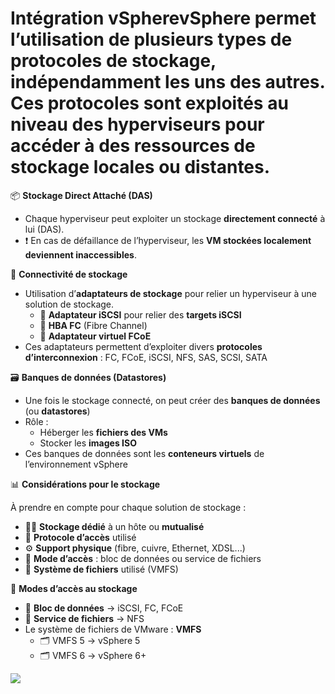 # Intégration vSpherevSphere permet l’utilisation de **plusieurs types de protocoles de stockage**, indépendamment les uns des autres. Ces protocoles sont exploités **au niveau des hyperviseurs** pour accéder à des ressources de stockage locales ou distantes.

📦 **Stockage Direct Attaché (DAS)**

- Chaque hyperviseur peut exploiter un stockage **directement connecté** à lui (DAS).
- ❗ En cas de défaillance de l’hyperviseur, les **VM stockées localement deviennent inaccessibles**.



🧭 **Connectivité de stockage**

- Utilisation d’**adaptateurs de stockage** pour relier un hyperviseur à une solution de stockage.
  - 🧩 **Adaptateur iSCSI** pour relier des **targets iSCSI**
  - 🧩 **HBA FC** (Fibre Channel)
  - 🧩 **Adaptateur virtuel FCoE**
- Ces adaptateurs permettent d’exploiter divers **protocoles d’interconnexion** : FC, FCoE, iSCSI, NFS, SAS, SCSI, SATA



🗃️ **Banques de données (Datastores)**

- Une fois le stockage connecté, on peut créer des **banques de données** (ou **datastores**)
- Rôle :
  - Héberger les **fichiers des VMs**
  - Stocker les **images ISO**
- Ces banques de données sont les **conteneurs virtuels** de l’environnement vSphere



📊 **Considérations pour le stockage**

À prendre en compte pour chaque solution de stockage :

- 🧍‍♂️ **Stockage dédié** à un hôte ou **mutualisé**
- 🔗 **Protocole d’accès** utilisé
- ⚙️ **Support physique** (fibre, cuivre, Ethernet, XDSL...)
- 📑 **Mode d’accès** : bloc de données ou service de fichiers
- 🧾 **Système de fichiers** utilisé (VMFS)



🧩 **Modes d’accès au stockage**

- 🧱 **Bloc de données** → iSCSI, FC, FCoE
- 📁 **Service de fichiers** → NFS
- Le système de fichiers de VMware : **VMFS**
  - 🗂️ VMFS 5 → vSphere 5
  - 🗂️ VMFS 6 → vSphere 6+

![](../../media/Cours-Virtualisation-Intégration-vSphere-image1.png)

